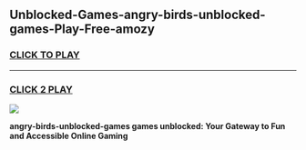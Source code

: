 
## Unblocked-Games-angry-birds-unblocked-games-Play-Free-amozy
<h3>
<a href="https://premium76.site?title=angry-birds-unblocked-games&ref=15A">CLICK TO PLAY</a></h3>
<hr>

<h3>
<a href="https://premium76.site?title=angry-birds-unblocked-games&ref=15A">CLICK 2 PLAY</a>
  
</h3>

<a href="https://premium76.site?title=angry-birds-unblocked-games&ref=15A"><img src="https://clearcache.store/games.png"></a>


**angry-birds-unblocked-games games unblocked: Your Gateway to Fun and Accessible Online Gaming**
